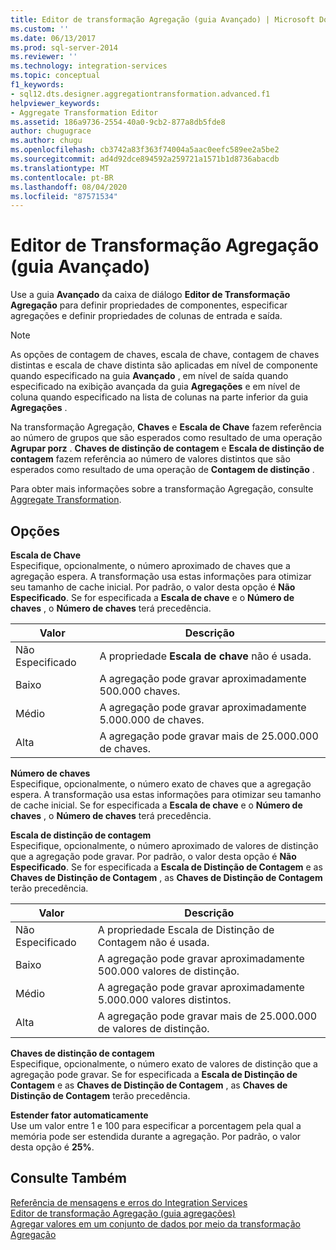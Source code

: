 ```yaml
---
title: Editor de transformação Agregação (guia Avançado) | Microsoft Docs
ms.custom: ''
ms.date: 06/13/2017
ms.prod: sql-server-2014
ms.reviewer: ''
ms.technology: integration-services
ms.topic: conceptual
f1_keywords:
- sql12.dts.designer.aggregationtransformation.advanced.f1
helpviewer_keywords:
- Aggregate Transformation Editor
ms.assetid: 186a9736-2554-40a0-9cb2-877a8db5fde8
author: chugugrace
ms.author: chugu
ms.openlocfilehash: cb3742a83f363f74004a5aac0eefc589ee2a5be2
ms.sourcegitcommit: ad4d92dce894592a259721a1571b1d8736abacdb
ms.translationtype: MT
ms.contentlocale: pt-BR
ms.lasthandoff: 08/04/2020
ms.locfileid: "87571534"
---
```

# <a name="aggregate-transformation-editor-advanced-tab"></a>Editor de Transformação Agregação (guia Avançado)
  Use a guia **Avançado** da caixa de diálogo **Editor de Transformação Agregação** para definir propriedades de componentes, especificar agregações e definir propriedades de colunas de entrada e saída.  
  
> [!NOTE]  
>  As opções de contagem de chaves, escala de chave, contagem de chaves distintas e escala de chave distinta são aplicadas em nível de componente quando especificado na guia **Avançado** , em nível de saída quando especificado na exibição avançada da guia **Agregações** e em nível de coluna quando especificado na lista de colunas na parte inferior da guia **Agregações** .  
>   
>  Na transformação Agregação, **Chaves** e **Escala de Chave** fazem referência ao número de grupos que são esperados como resultado de uma operação **Agrupar porz** . **Chaves de distinção de contagem** e **Escala de distinção de contagem** fazem referência ao número de valores distintos que são esperados como resultado de uma operação de **Contagem de distinção** .  
  
 Para obter mais informações sobre a transformação Agregação, consulte [Aggregate Transformation](data-flow/transformations/aggregate-transformation.md).  
  
## <a name="options"></a>Opções  
 **Escala de Chave**  
 Especifique, opcionalmente, o número aproximado de chaves que a agregação espera. A transformação usa estas informações para otimizar seu tamanho de cache inicial. Por padrão, o valor desta opção é **Não Especificado**. Se for especificada a **Escala de chave** e o **Número de chaves** , o **Número de chaves** terá precedência.  
  
|Valor|Descrição|  
|-----------|-----------------|  
|Não Especificado|A propriedade **Escala de chave** não é usada.|  
|Baixo|A agregação pode gravar aproximadamente 500.000 chaves.|  
|Médio|A agregação pode gravar aproximadamente 5.000.000 de chaves.|  
|Alta|A agregação pode gravar mais de 25.000.000 de chaves.|  
  
 **Número de chaves**  
 Especifique, opcionalmente, o número exato de chaves que a agregação espera. A transformação usa estas informações para otimizar seu tamanho de cache inicial. Se for especificada a **Escala de chave** e o **Número de chaves** , o **Número de chaves** terá precedência.  
  
 **Escala de distinção de contagem**  
 Especifique, opcionalmente, o número aproximado de valores de distinção que a agregação pode gravar. Por padrão, o valor desta opção é **Não Especificado**. Se for especificada a **Escala de Distinção de Contagem** e as **Chaves de Distinção de Contagem** , as **Chaves de Distinção de Contagem** terão precedência.  
  
|Valor|Descrição|  
|-----------|-----------------|  
|Não Especificado|A propriedade Escala de Distinção de Contagem não é usada.|  
|Baixo|A agregação pode gravar aproximadamente 500.000 valores de distinção.|  
|Médio|A agregação pode gravar aproximadamente 5.000.000 valores distintos.|  
|Alta|A agregação pode gravar mais de 25.000.000 de valores de distinção.|  
  
 **Chaves de distinção de contagem**  
 Especifique, opcionalmente, o número exato de valores de distinção que a agregação pode gravar. Se for especificada a **Escala de Distinção de Contagem** e as **Chaves de Distinção de Contagem** , as **Chaves de Distinção de Contagem** terão precedência.  
  
 **Estender fator automaticamente**  
 Use um valor entre 1 e 100 para especificar a porcentagem pela qual a memória pode ser estendida durante a agregação. Por padrão, o valor desta opção é **25%**.  
  
## <a name="see-also"></a>Consulte Também  
 [Referência de mensagens e erros do Integration Services](../../2014/integration-services/integration-services-error-and-message-reference.md)   
 [Editor de transformação Agregação &#40;guia agregações&#41;](../../2014/integration-services/aggregate-transformation-editor-aggregations-tab.md)   
 [Agregar valores em um conjunto de dados por meio da transformação Agregação](data-flow/transformations/aggregate-values-in-a-dataset-by-using-the-aggregate-transformation.md)  
  
  
